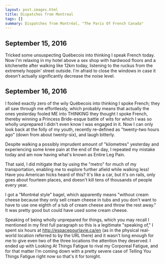 ```yaml
---
layout: post.images.html
title: Dispatches from Montreal
tags: []
summary: Dispatches from Montréal, "The Paris Of French Canada"
---
```


## September 15, 2016

Tricked some unsuspecting Québecois into thinking I speak French today.
Now I'm relaxing in my hotel above a sex shop with hardwood floors and a kitchenette after walking like 12km today,
listening to the ruckus from the extremely hoppin' street outside.
I'm afraid to close the windows in case it doesn't actually significantly decrease the noise level.

## September 16, 2016

I fooled exactly zero of the wily Québecois into thinking I spoke French;
they all saw through me effortlessly,
which probably means that actually the ones yesterday fooled ME into THINKING they thought I spoke French,
thereby winning a Princess Bride-esque battle of wits for which I was so wholly unprepared I didn't even know I was engaged in it.
Now I can only look back at the folly of my youth,
recently re-defined as "twenty-two hours ago" (down from about twenty-six),
and laugh bitterly.

Despite walking a possibly imprudent amount of "kilometres" yesterday and experiencing some knee pain at the end of the day,
I repeated my mistake today and am now having what's known as Entire Leg Pain.

That said, I did mitigate that by using the "metro" for much of my transportation,
enabling me to explore further afield while walking less!
Have you American hicks heard of this?
It's like a car, but it's on rails, only goes about fourteen places,
and doesn't kill tens of thousands of people every year.

I got a "Montréal style" bagel, which apparently means
"without cream cheese because they only sell cream cheese in tubs and you don't want to have to use one eighth of a tub of cream cheese and throw the rest away."
It was pretty good but could have used some cream cheese.

Speaking of being wholly unprepared for things,
which you may recall I mentioned in my first full paragraph so this is a legitimate "speaking of,"
I spent six hours at http://espacepourlavie.ca/en (as in the physical real-world location referred to by the URL there)
and it wasn't long enough for me to give even two of the three locations the attention they deserved.
I ended up with Looking At Things Fatigue to rival my Corporeal Fatigue,
and for that matter I'm coming down with a pretty severe case of Telling You Things Fatigue right now so that's it for tonight.
